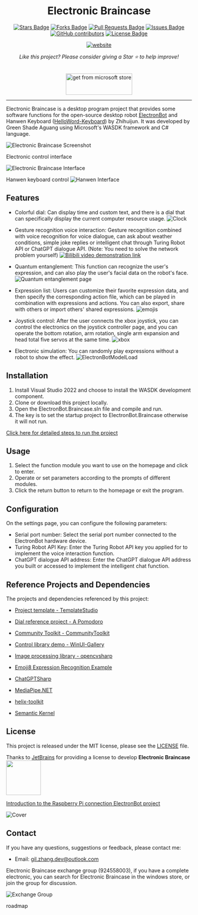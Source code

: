 <h1 align="center">Electronic Braincase</h1>
<div align="center">

<a href="https://github.com/maker-community/ElectronBot.DotNet/stargazers"><img src="https://img.shields.io/github/stars/maker-community/ElectronBot.DotNet" alt="Stars Badge"/></a>
<a href="https://github.com/maker-community/ElectronBot.DotNet/network/members"><img src="https://img.shields.io/github/forks/maker-community/ElectronBot.DotNet" alt="Forks Badge"/></a>
<a href="https://github.com/maker-community/ElectronBot.DotNet/pulls"><img src="https://img.shields.io/github/issues-pr/maker-community/ElectronBot.DotNet" alt="Pull Requests Badge"/></a>
<a href="https://github.com/maker-community/ElectronBot.DotNet/issues"><img src="https://img.shields.io/github/issues/maker-community/ElectronBot.DotNet" alt="Issues Badge"/></a>
<a href="https://github.com/maker-community/ElectronBot.DotNet/graphs/contributors"><img alt="GitHub contributors" src="https://img.shields.io/github/contributors/maker-community/ElectronBot.DotNet?color=2b9348"></a>
<a href="https://github.com/maker-community/ElectronBot.DotNet/blob/master/LICENSE.txt"><img src="https://img.shields.io/github/license/maker-community/ElectronBot.DotNet?color=2b9348" alt="License Badge"/></a>

<a href="https://github.com/maker-community/ElectronBot.DotNet"><img src="https://img.shields.io/static/v1?label=&labelColor=505050&message=Chinese 中文自述文件&color=%230076D6&style=flat&logo=google-chrome&logoColor=green" alt="website"/></a>


<i>Like this project? Please consider giving a Star ⭐️ to help improve!</i>

<br/><a href="https://www.microsoft.com/store/productId/9NQWDB4MQV0C"><img src="https://cdn.jsdelivr.net/gh/qishibo/img/microsoft-store.png" height="58" width="180" alt="get from microsoft store"></a>
</div>

---

Electronic Braincase is a desktop program project that provides some software functions for the open-source desktop robot [ElectronBot](https://github.com/peng-zhihui/ElectronBot) and Hanwen Keyboard ([HelloWord-Keyboard](https://github.com/peng-zhihui/HelloWord-Keyboard)) by Zhihuijun. It was developed by Green Shade Aguang using Microsoft's WASDK framework and C# language.

![Electronic Braincase Screenshot](/Images/home1.png)

Electronic control interface

![Electronic Braincase Interface](/Images/HomePage.png)

Hanwen keyboard control
![Hanwen Interface](/Images/helloworld-%20keyboard.PNG)
## Features

- Colorful dial: Can display time and custom text, and there is a dial that can specifically display the current computer resource usage.
![Clock](/Images/clock.png)
- Gesture recognition voice interaction: Gesture recognition combined with voice recognition for voice dialogue, can ask about weather conditions, simple joke replies or intelligent chat through Turing Robot API or ChatGPT dialogue API. (Note: You need to solve the network problem yourself)
[![Bilibili video demonstration link](/Images/chatgpt-talk.JPG)](https://www.bilibili.com/video/BV1FX4y1S7hA/?share_source=copy_web&vd_source=dbfa7a452a337f924e60d4da2715b6eb)


- Quantum entanglement: This function can recognize the user's expression, and can also play the user's facial data on the robot's face.
![Quantum entanglement page](/Images/face.png)

- Expression list: Users can customize their favorite expression data, and then specify the corresponding action file, which can be played in combination with expressions and actions. You can also export, share with others or import others' shared expressions.
![emojis](/Images/emojis.png)

- Joystick control: After the user connects the xbox joystick, you can control the electronics on the joystick controller page, and you can operate the bottom rotation, arm rotation, single arm expansion and head total five servos at the same time.
![xbox](/Images/xbox-controller.png)

- Electronic simulation: You can randomly play expressions without a robot to show the effect.
![ElectronBotModelLoad](/Images/ElectronBotModelLoad.gif)


## Installation

1. Install Visual Studio 2022 and choose to install the WASDK development component.
2. Clone or download this project locally.
3. Open the ElectronBot.Braincase.sln file and compile and run.
4. The key is to set the startup project to ElectronBot.Braincase otherwise it will not run.

[Click here for detailed steps to run the project](https://github.com/maker-community/ElectronBot.Braincase)

## Usage

1. Select the function module you want to use on the homepage and click to enter.
2. Operate or set parameters according to the prompts of different modules.
3. Click the return button to return to the homepage or exit the program.

## Configuration

On the settings page, you can configure the following parameters:

- Serial port number: Select the serial port number connected to the ElectronBot hardware device.
- Turing Robot API Key: Enter the Turing Robot API key you applied for to implement the voice interaction function.
- ChatGPT dialogue API address: Enter the ChatGPT dialogue API address you built or accessed to implement the intelligent chat function.

## Reference Projects and Dependencies

The projects and dependencies referenced by this project:

+ [Project template - TemplateStudio](https://github.com/microsoft/TemplateStudio)

+ [Dial reference project - A Pomodoro](https://github.com/DinoChan/OnePomodoro)
+ [Community Toolkit - CommunityToolkit](https://github.com/CommunityToolkit/WindowsCommunityToolkit)

+ [Control library demo - WinUI-Gallery](https://github.com/microsoft/WinUI-Gallery)

+ [Image processing library - opencvsharp](https://github.com/shimat/opencvsharp)

+ [Emoji8 Expression Recognition Example](https://github.com/microsoft/Windows-Machine-Learning/tree/master/Samples/Emoji8/UWP/cs)

+ [ChatGPTSharp](https://github.com/aiqinxuancai/ChatGPTSharp)

+ [MediaPipe.NET](https://github.com/vignetteapp/MediaPipe.NET)

+ [helix-toolkit](https://github.com/helix-toolkit/helix-toolkit)

+ [Semantic Kernel](https://github.com/microsoft/semantic-kernel)

## License

This project is released under the MIT license, please see the [LICENSE](https://github.com/maker-community/ElectronBot.DotNet/blob/master/LICENSE.txt) file.

Thanks to [JetBrains](https://www.jetbrains.com/?from=maker-community) for providing a license to develop **Electronic Braincase** <a href="https://www.jetbrains.com/?from=maker-community"><img src="https://resources.jetbrains.com/storage/products/company/brand/logos/jb_beam.svg" width="94" align="center" /></a>

[Introduction to the Raspberry Pi connection ElectronBot project](https://github.com/maker-community/ElectronBot.DotNet/tree/master/src/Verdure.ElectronBot.GrpcService)

![Cover](/Images/videoCar.jpg)

## Contact

If you have any questions, suggestions or feedback, please contact me:

- Email: gil.zhang.dev@outlook.com



Electronic Braincase exchange group (924558003), if you have a complete electronic, you can search for Electronic Braincase in the windows store, or join the group for discussion.

![Exchange Group](/Images/QQ.jpg)

roadmap
